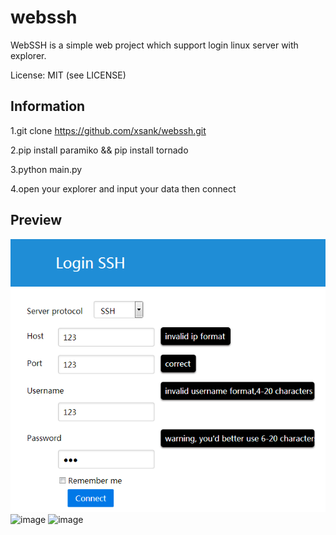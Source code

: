 webssh
====================


WebSSH is a simple web project which support login linux server with explorer.

License: MIT (see LICENSE)

Information
-----------

1.git clone https://github.com/xsank/webssh.git

2.pip install paramiko && pip install tornado

3.python main.py

4.open your explorer and input your data then connect


Preview
-------

![image](https://raw.githubusercontent.com/xsank/webssh/master/preview/webssh.png "Preview image")
![image](https://raw.githubusercontent.com/xsank/webssh/master/preview/cmd.png "Preview image")
![image](https://raw.githubusercontent.com/xsank/webssh/master/preview/top.png "Preview image")

